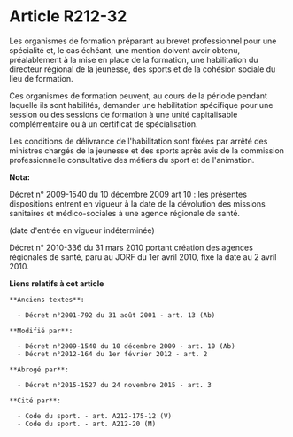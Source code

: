 # Article R212-32

Les organismes de formation préparant au brevet professionnel pour une spécialité et, le cas échéant, une mention doivent
avoir obtenu, préalablement à la mise en place de la formation, une habilitation du directeur régional de la jeunesse, des
sports et de la cohésion sociale du lieu de formation. 

Ces organismes de formation peuvent, au cours de la période pendant laquelle ils sont habilités, demander une habilitation
spécifique pour une session ou des sessions de formation à une unité capitalisable complémentaire ou à un certificat de
spécialisation. 

Les conditions de délivrance de l'habilitation sont fixées par arrêté des ministres chargés de la jeunesse et des sports
après avis de la commission professionnelle consultative des métiers du sport et de l'animation.

**Nota:**

Décret n° 2009-1540 du 10 décembre 2009 art 10 : les présentes dispositions entrent en vigueur à la date de la dévolution des
missions sanitaires et médico-sociales à une agence régionale de santé. 

(date d'entrée en vigueur indéterminée)

Décret n° 2010-336 du 31 mars 2010 portant création des agences régionales de santé, paru au JORF du 1er avril 2010, fixe la
date au 2 avril 2010.

**Liens relatifs à cet article**

	**Anciens textes**:

	  - Décret n°2001-792 du 31 août 2001 - art. 13 (Ab)

	**Modifié par**:

	  - Décret n°2009-1540 du 10 décembre 2009 - art. 10 (Ab)
	  - Décret n°2012-164 du 1er février 2012 - art. 2

	**Abrogé par**:

	  - Décret n°2015-1527 du 24 novembre 2015 - art. 3

	**Cité par**:

	  - Code du sport. - art. A212-175-12 (V)
	  - Code du sport. - art. A212-20 (M)
